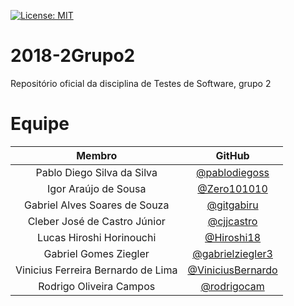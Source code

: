 [![License: MIT](https://img.shields.io/badge/License-MIT-blue.svg)](https://opensource.org/licenses/MIT)

# 2018-2Grupo2


Repositório oficial da disciplina de Testes de Software, grupo 2

# Equipe
|               Membro              |       GitHub      |
|:---------------------------------:|:-----------------:|
|Pablo Diego Silva da Silva|[@pablodiegoss](https://github.com/pablodiegoss)|
|Igor Araújo de Sousa |[@Zero101010](https://github.com/Zero101010)|
|Gabriel Alves Soares de Souza |[@gitgabiru](https://github.com/gitgabiru)|
|Cleber José de Castro Júnior |[@cjjcastro](https://github.com/cjjcastro)|
|Lucas Hiroshi Horinouchi |[@Hiroshi18](https://github.com/Hiroshi18)|
|Gabriel Gomes Ziegler |[@gabrielziegler3](https://github.com/gabrielziegler3)|
|Vinicius Ferreira Bernardo de Lima|[@ViniciusBernardo](https://github.com/ViniciusBernardo)|
|Rodrigo Oliveira Campos|[@rodrigocam](https://github.com/rodrigocam)|
